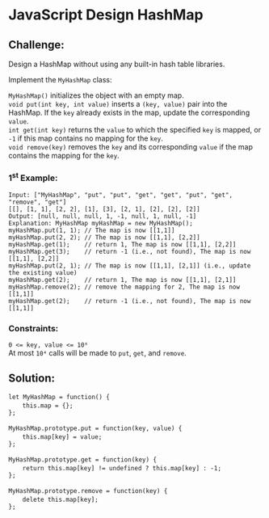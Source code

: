 # JavaScript Design HashMap

## Challenge:

Design a HashMap without using any built-in hash table libraries.

Implement the `MyHashMap` class:

`MyHashMap()` initializes the object with an empty map.
<br/>
`void put(int key, int value)` inserts a `(key, value)` pair into the HashMap. If the `key` already exists in the map, update the corresponding `value`.
<br/>
`int get(int key)` returns the `value` to which the specified `key` is mapped, or `-1` if this map contains no mapping for the `key`.
<br/>
`void remove(key)` removes the `key` and its corresponding `value` if the map contains the mapping for the `key`.

### 1<sup>st</sup> Example:

`Input: ["MyHashMap", "put", "put", "get", "get", "put", "get", "remove", "get"]`
<br/>
`[[], [1, 1], [2, 2], [1], [3], [2, 1], [2], [2], [2]]`
<br/>
`Output: [null, null, null, 1, -1, null, 1, null, -1]`
<br/>
`Explanation: MyHashMap myHashMap = new MyHashMap();`
<br/>
`myHashMap.put(1, 1); // The map is now [[1,1]]`
<br/>
`myHashMap.put(2, 2); // The map is now [[1,1], [2,2]]`
<br/>
`myHashMap.get(1);    // return 1, The map is now [[1,1], [2,2]]`
<br/>
`myHashMap.get(3);    // return -1 (i.e., not found), The map is now [[1,1], [2,2]]`
<br/>
`myHashMap.put(2, 1); // The map is now [[1,1], [2,1]] (i.e., update the existing value)`
<br/>
`myHashMap.get(2);    // return 1, The map is now [[1,1], [2,1]]`
<br/>
`myHashMap.remove(2); // remove the mapping for 2, The map is now [[1,1]]`
<br/>
`myHashMap.get(2);    // return -1 (i.e., not found), The map is now [[1,1]]`

### Constraints:

`0 <= key, value <= 10⁶`
<br/>
At most `10⁴` calls will be made to `put`, `get`, and `remove`.

## Solution:

`let MyHashMap = function() {`
<br/>
&nbsp;&nbsp;&nbsp;&nbsp;&nbsp;&nbsp;&nbsp;`this.map = {};`
<br/>
`};`
<br/>
<br/>
`MyHashMap.prototype.put = function(key, value) {`
<br/>
&nbsp;&nbsp;&nbsp;&nbsp;&nbsp;&nbsp;&nbsp;`this.map[key] = value;`
<br/>
`};`
<br/>
<br/>
`MyHashMap.prototype.get = function(key) {`
<br/>
&nbsp;&nbsp;&nbsp;&nbsp;&nbsp;&nbsp;&nbsp;`return this.map[key] != undefined ? this.map[key] : -1;`
<br/>
`};`
<br/>
<br/>
`MyHashMap.prototype.remove = function(key) {`
<br/>
&nbsp;&nbsp;&nbsp;&nbsp;&nbsp;&nbsp;&nbsp;`delete this.map[key];`
<br/>
`};`
<br/>
<br/>